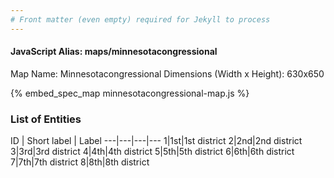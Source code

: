 ```yaml
---
# Front matter (even empty) required for Jekyll to process
---
```


#### JavaScript Alias: maps/minnesotacongressional

Map Name: Minnesotacongressional
Dimensions (Width x Height): 630x650



{% embed_spec_map minnesotacongressional-map.js %}

### List of Entities

ID | Short label | Label
---|---|---|---
1|1st|1st district
2|2nd|2nd district
3|3rd|3rd district
4|4th|4th district
5|5th|5th district
6|6th|6th district
7|7th|7th district
8|8th|8th district

